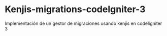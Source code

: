 # Kenjis-migrations-codeIgniter-3
Implementación de un gestor de migraciones usando kenjis en codeligniter 3
